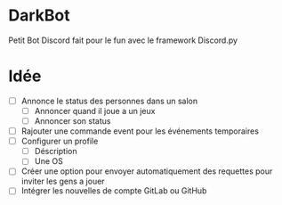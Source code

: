 # DarkBot
Petit Bot Discord fait pour le fun avec le framework Discord.py

# Idée
- [ ] Annonce le status des personnes dans un salon
	- [ ] Annoncer quand il joue a un jeux
	- [ ] Annoncer son status
- [ ] Rajouter une commande event pour les événements temporaires
- [ ] Configurer un profile
	- [ ] Déscription
	- [ ] Une OS
- [ ] Créer une option pour envoyer automatiquement des requettes pour inviter les gens a jouer
- [ ] Intégrer les nouvelles de compte GitLab ou GitHub
